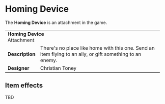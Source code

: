 # Homing Device
The **Homing Device** is an attachment in the game.

<table>
  <tbody>
    <tr>
      <td colspan="2">
        <b>Homing Device</b>
        <section>Attachment</section>
      </td>
    </tr>
    <tr>
      <td>
        <b>Description</b>
      </td>
      <td>There's no place like home with this one. Send an item flying to an ally, or gift something to an enemy.</td>
    </tr>
    <tr>
      <td>
        <b>Designer</b>
      </td>
      <td>Christian Toney</td>
    </tr>
  </tbody>
<table>

## Item effects
TBD